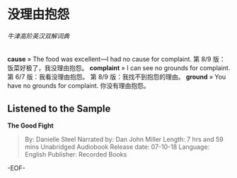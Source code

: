 # 没理由抱怨


###### 牛津高阶英汉双解词典
**cause**
» The food was excellent—I had no cause for complaint.
第 8/9 版：饭菜好极了，我没理由抱怨。
**complaint**
» I can see no grounds for complaint.
第 6/7 版：我看没理由抱怨。
第 8/9 版：我找不到抱怨的理由。
**ground**
» You have no grounds for complaint. 你没有理由抱怨。


## Listened to the Sample
**The Good Fight**
>By: Danielle Steel
Narrated by: Dan John Miller
Length: 7 hrs and 59 mins
Unabridged Audiobook
Release date: 07-10-18
Language: English
Publisher: Recorded Books

-EOF-
